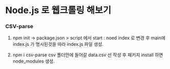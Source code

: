 # Node.js 로 웹크롤링 해보기

### CSV-parse

1. npm init
   -> package.json > script 에서 start : noed index 로 변경 후 main에 index.js 가 명시된것을 따라 index.js 파일 생성.

2. npm i csv-parse
   csv 폴더안에 들어갈 data.csv 선 작성 후
   패키지 install 하면 node_modules 생성.
